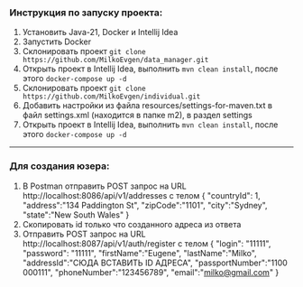 ### Инструкция по запуску проекта:
1. Установить Java-21, Docker и Intellij Idea
2. Запустить Docker
3. Склонировать проект `git clone https://github.com/MilkoEvgen/data_manager.git`
4. Открыть проект в Intellij Idea, выполнить `mvn clean install`, после этого `docker-compose up -d`
5. Склонировать проект `git clone https://github.com/MilkoEvgen/individual.git`
6. Добавить настройки из файла resources/settings-for-maven.txt в файл settings.xml (находится в папке m2), в раздел settings
7. Открыть проект в Intellij Idea, выполнить `mvn clean install`, после этого `docker-compose up -d`
---
### Для создания юзера:
1. В Postman отправить POST запрос на URL http://localhost:8086/api/v1/addresses с телом {
   "countryId": 1,
   "address":"134 Paddington St",
   "zipCode":"1101",
   "city":"Sydney",
   "state":"New South Wales"
   }
2. Скопировать id только что созданного адреса из ответа
3. Отправить POST запрос на URL http://localhost:8087/api/v1/auth/register с телом {
   "login": "11111",
   "password": "11111",
   "firstName":"Eugene",
   "lastName":"Milko",
   "addressId":"СЮДА ВСТАВИТЬ ID АДРЕСА",
   "passportNumber":"1100 000111",
   "phoneNumber":"123456789",
   "email":"milko@gmail.com"
   }